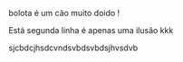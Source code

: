 bolota é um cão muito doido !

Está segunda linha é apenas uma ilusão kkk

sjcbdcjhsdcvndsvbdsvbdsjhvsdvb
